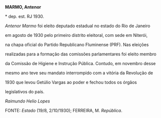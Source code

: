 **MARMO, Antenor**



\* dep. est. RJ 1930.



*Antenor Marmo* foi eleito deputado estadual no estado do Rio de Janeiro

em agosto de 1930 pelo primeiro distrito eleitoral, com sede em Niterói,

na chapa oficial do Partido Republicano Fluminense (PRF). Nas eleições

realizadas para a formação das comissões parlamentares foi eleito membro

da Comissão de Higiene e Instrução Pública. Contudo, em novembro desse

mesmo ano teve seu mandato interrompido com a vitória da Revolução de

1930 que levou Getúlio Vargas ao poder e fechou todos os órgãos

legislativos do país.



*Raimundo Helio Lopes*



FONTE: *Estado* (19/8, 2/10/1930); FERREIRA, M. *República*.

